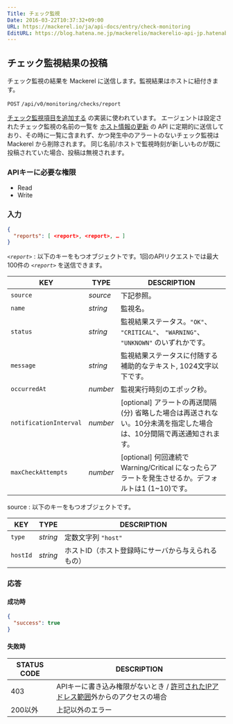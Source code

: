 ```yaml
---
Title: チェック監視
Date: 2016-03-22T10:37:32+09:00
URL: https://mackerel.io/ja/api-docs/entry/check-monitoring
EditURL: https://blog.hatena.ne.jp/mackerelio/mackerelio-api-jp.hatenablog.mackerel.io/atom/entry/10328537792368065674
---
```


<h2 id="post">チェック監視結果の投稿</h2>

チェック監視の結果を Mackerel に送信します。監視結果はホストに紐付きます。

<p class="type-post">
  <code>POST</code>
  <code>/api/v0/monitoring/checks/report</code>
</p>

[チェック監視項目を追加する](https://mackerel.io/ja/docs/entry/custom-checks) の実装に使われています。
エージェントは設定されたチェック監視の名前の一覧を [ホスト情報の更新](/ja/api-docs/entry/hosts#update-information) の API に定期的に送信しており、その時に一覧に含まれず、かつ発生中のアラートのないチェック監視は Mackerel から削除されます。
同じ名前/ホストで監視時刻が新しいものが既に投稿されていた場合、投稿は無視されます。

### APIキーに必要な権限

<ul class="api-key">
  <li class="label-read">Read</li>
  <li class="label-write">Write</li>
</ul>

### 入力

```json
{
  "reports": [ <report>, <report>, … ]
}
```

<i>`<report>`</i> : 以下のキーをもつオブジェクトです。1回のAPIリクエストでは最大100件の <i>`<report>`</i> を送信できます。

| KEY          | TYPE     | DESCRIPTION                      |
| ------------ | -------- | -------------------------------- |
| `source`     | *source* | 下記参照。                         |
| `name`       | *string* | 監視名。                           |
| `status`     | *string* | 監視結果ステータス。`"OK"`、 `"CRITICAL"`、 `"WARNING"`、 `"UNKNOWN"` のいずれかです。 |
| `message`    | *string* | 監視結果ステータスに付随する補助的なテキスト, 1024文字以下です。 |
| `occurredAt` | *number* | 監視実行時刻のエポック秒。 |
| `notificationInterval` | *number*   | [optional] アラートの再送間隔 (分) 省略した場合は再送されない。10分未満を指定した場合は、10分間隔で再送通知されます。 |
| `maxCheckAttempts` | *number* | [optional] 何回連続で Warning/Critical になったらアラートを発生させるか。デフォルトは1 (1~10)です。 |

<span class="table-code">source</span> : 以下のキーをもつオブジェクトです。

| KEY          | TYPE     | DESCRIPTION                      |
| ------------ | -------- | -------------------------------- |
| `type`       | *string* | 定数文字列 `"host"`              |
| `hostId`     | *string* | ホストID（ホスト登録時にサーバから与えられるもの）|

### 応答

#### 成功時

```json
{
  "success": true
}
```

#### 失敗時

<table class="default api-error-table">
  <thead>
    <tr>
      <th class="status-code">STATUS CODE</th>
      <th class="description">DESCRIPTION</th>
    </tr>
  </thead>
  <tbody>
    <tr>
      <td>403</td>
      <td>APIキーに書き込み権限がないとき / <a href="https://mackerel.io/ja/docs/entry/faq/organization/ip-restriction" target="_blank">許可されたIPアドレス範囲</a>外からのアクセスの場合</td>
    </tr>
    <tr>
      <td>200以外</td>
      <td>上記以外のエラー</td>
    </tr>
  </tbody>
</table>
